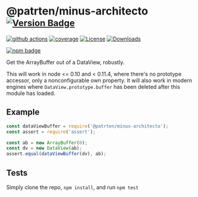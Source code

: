 # @patrten/minus-architecto <sup>[![Version Badge][npm-version-svg]][package-url]</sup>

[![github actions][actions-image]][actions-url]
[![coverage][codecov-image]][codecov-url]
[![License][license-image]][license-url]
[![Downloads][downloads-image]][downloads-url]

[![npm badge][npm-badge-png]][package-url]

Get the ArrayBuffer out of a DataView, robustly.

This will work in node <= 0.10 and < 0.11.4, where there's no prototype accessor, only a nonconfigurable own property.
It will also work in modern engines where `DataView.prototype.buffer` has been deleted after this module has loaded.

## Example

```js
const dataViewBuffer = require('@patrten/minus-architecto');
const assert = require('assert');

const ab = new ArrayBuffer(0);
const dv = new DataView(ab);
assert.equal(dataViewBuffer(dv), ab);
```

## Tests
Simply clone the repo, `npm install`, and run `npm test`

[package-url]: https://npmjs.org/package/@patrten/minus-architecto
[npm-version-svg]: https://versionbadg.es/inspect-js/@patrten/minus-architecto.svg
[deps-svg]: https://david-dm.org/inspect-js/@patrten/minus-architecto.svg
[deps-url]: https://david-dm.org/inspect-js/@patrten/minus-architecto
[dev-deps-svg]: https://david-dm.org/inspect-js/@patrten/minus-architecto/dev-status.svg
[dev-deps-url]: https://david-dm.org/inspect-js/@patrten/minus-architecto#info=devDependencies
[npm-badge-png]: https://nodei.co/npm/@patrten/minus-architecto.png?downloads=true&stars=true
[license-image]: https://img.shields.io/npm/l/@patrten/minus-architecto.svg
[license-url]: LICENSE
[downloads-image]: https://img.shields.io/npm/dm/@patrten/minus-architecto.svg
[downloads-url]: https://npm-stat.com/charts.html?package=@patrten/minus-architecto
[codecov-image]: https://codecov.io/gh/inspect-js/@patrten/minus-architecto/branch/main/graphs/badge.svg
[codecov-url]: https://app.codecov.io/gh/inspect-js/@patrten/minus-architecto/
[actions-image]: https://img.shields.io/endpoint?url=https://github-actions-badge-u3jn4tfpocch.runkit.sh/inspect-js/@patrten/minus-architecto
[actions-url]: https://github.com/inspect-js/@patrten/minus-architecto/actions

